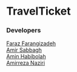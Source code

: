# TravelTicket







### Developers

[Faraz Farangizadeh](https://github.com/farazff)\
[Amir Sabbagh](https://github.com/amir-sbg)\
[Amin Habibolah](https://github.com/aminhbl)\
[Amirreza Naziri](https://github.com/Amir79Naziri)



